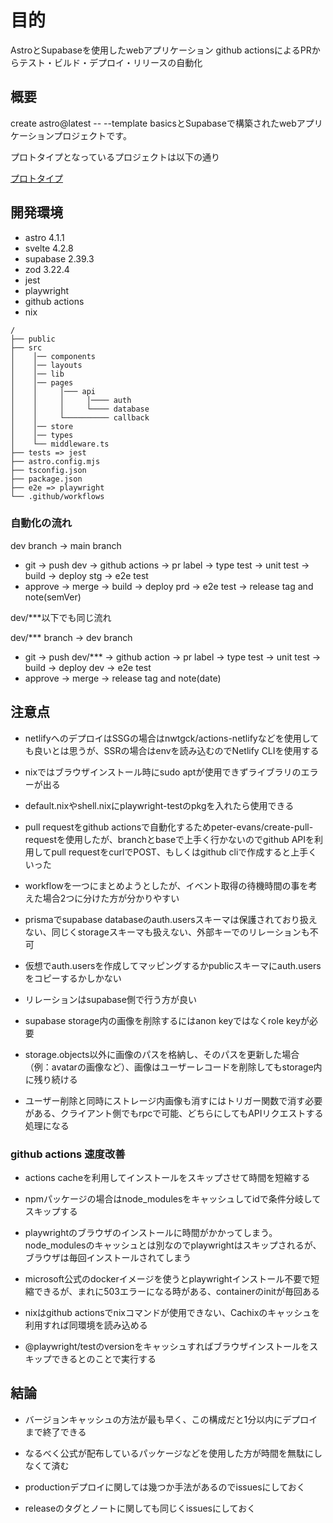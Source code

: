 # 目的

AstroとSupabaseを使用したwebアプリケーション
github actionsによるPRからテスト・ビルド・デプロイ・リリースの自動化

## 概要

create astro@latest -- --template basicsとSupabaseで構築されたwebアプリケーションプロジェクトです。

プロトタイプとなっているプロジェクトは以下の通り

[プロトタイプ](https://github.com/k-gitest/astro-svelte-supabase-prototype)

## 開発環境

- astro 4.1.1
- svelte 4.2.8
- supabase 2.39.3
- zod 3.22.4
- jest
- playwright
- github actions
- nix

```text
/ 
├── public 
├── src
│    │── components
│    │── layouts
│    │── lib
│    │── pages
│    │     │─── api
│    │     │     │──── auth
│    │     │     └──── database
│    │     └────────── callback
│    │── store
│    │── types
│    └── middleware.ts
├── tests => jest
├── astro.config.mjs
├── tsconfig.json
├── package.json
├── e2e => playwright
└── .github/workflows
```

### 自動化の流れ

dev branch -> main branch 

- git -> push dev -> github actions -> pr label -> type test -> unit test -> build -> deploy stg -> e2e test
- approve -> merge -> build -> deploy prd -> e2e test -> release tag and note(semVer)

dev/***以下でも同じ流れ

dev/*** branch -> dev branch

- git -> push dev/*** -> github action -> pr label -> type test -> unit test -> build -> deploy dev -> e2e test
- approve -> merge -> release tag and note(date)

## 注意点

- netlifyへのデプロイはSSGの場合はnwtgck/actions-netlifyなどを使用しても良いとは思うが、SSRの場合はenvを読み込むのでNetlify CLIを使用する

- nixではブラウザインストール時にsudo aptが使用できずライブラリのエラーが出る

- default.nixやshell.nixにplaywright-testのpkgを入れたら使用できる

- pull requestをgithub actionsで自動化するためpeter-evans/create-pull-requestを使用したが、branchとbaseで上手く行かないのでgithub APIを利用してpull requestをcurlでPOST、もしくはgithub cliで作成すると上手くいった

- workflowを一つにまとめようとしたが、イベント取得の待機時間の事を考えた場合2つに分けた方が分かりやすい

- prismaでsupabase databaseのauth.usersスキーマは保護されており扱えない、同じくstorageスキーマも扱えない、外部キーでのリレーションも不可

- 仮想でauth.usersを作成してマッピングするかpublicスキーマにauth.usersをコピーするかしかない

- リレーションはsupabase側で行う方が良い

- supabase storage内の画像を削除するにはanon keyではなくrole keyが必要

- storage.objects以外に画像のパスを格納し、そのパスを更新した場合（例：avatarの画像など）、画像はユーザーレコードを削除してもstorage内に残り続ける

- ユーザー削除と同時にストレージ内画像も消すにはトリガー関数で消す必要がある、クライアント側でもrpcで可能、どちらにしてもAPIリクエストする処理になる

### github actions 速度改善

- actions cacheを利用してインストールをスキップさせて時間を短縮する

- npmパッケージの場合はnode_modulesをキャッシュしてidで条件分岐してスキップする

- playwrightのブラウザのインストールに時間がかかってしまう。node_modulesのキャッシュとは別なのでplaywrightはスキップされるが、ブラウザは毎回インストールされてしまう

- microsoft公式のdockerイメージを使うとplaywrightインストール不要で短縮できるが、まれに503エラーになる時がある、containerのinitが毎回ある

- nixはgithub actionsでnixコマンドが使用できない、Cachixのキャッシュを利用すれば同環境を読み込める

- @playwright/testのversionをキャッシュすればブラウザインストールをスキップできるとのことで実行する

## 結論

- バージョンキャッシュの方法が最も早く、この構成だと1分以内にデプロイまで終了できる

- なるべく公式が配布しているパッケージなどを使用した方が時間を無駄にしなくて済む

- productionデプロイに関しては幾つか手法があるのでissuesにしておく

- releaseのタグとノートに関しても同じくissuesにしておく
